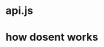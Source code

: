 # api.js
# how dosent works
<script src="https://raw.githubusercontent.com/awwsssssssss/api.js/main/readapis.js" async cross="widget" country="USA"></script>
